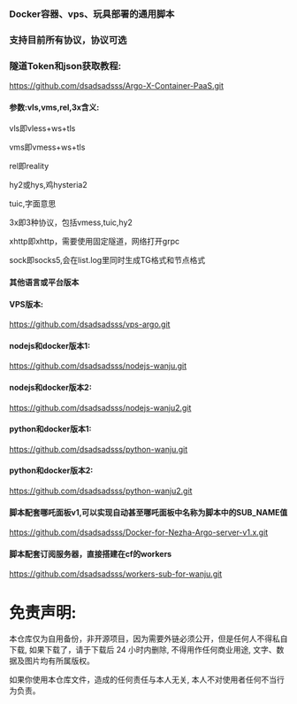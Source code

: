 ### Docker容器、vps、玩具部署的通用脚本

### 支持目前所有协议，协议可选

### 隧道Token和json获取教程:

https://github.com/dsadsadsss/Argo-X-Container-PaaS.git

#### 参数:vls,vms,rel,3x含义:

vls即vless+ws+tls

vms即vmess+ws+tls

rel即reality

hy2或hys,鸡hysteria2

tuic,字面意思

3x即3种协议，包括vmess,tuic,hy2

xhttp即xhttp，需要使用固定隧道，网络打开grpc

sock即socks5,会在list.log里同时生成TG格式和节点格式

#### 其他语言或平台版本

#### VPS版本: 

https://github.com/dsadsadsss/vps-argo.git

#### nodejs和docker版本1:

https://github.com/dsadsadsss/nodejs-wanju.git

#### nodejs和docker版本2:

https://github.com/dsadsadsss/nodejs-wanju2.git

#### python和docker版本1:

https://github.com/dsadsadsss/python-wanju.git

#### python和docker版本2:

https://github.com/dsadsadsss/python-wanju2.git

#### 脚本配套哪吒面板v1,可以实现自动甚至哪吒面板中名称为脚本中的SUB_NAME值

https://github.com/dsadsadsss/Docker-for-Nezha-Argo-server-v1.x.git

#### 脚本配套订阅服务器，直接搭建在cf的workers

https://github.com/dsadsadsss/workers-sub-for-wanju.git



# 免责声明:

本仓库仅为自用备份，非开源项目，因为需要外链必须公开，但是任何人不得私自下载, 如果下载了，请于下载后 24 小时内删除, 不得用作任何商业用途, 文字、数据及图片均有所属版权。 

如果你使用本仓库文件，造成的任何责任与本人无关, 本人不对使用者任何不当行为负责。

